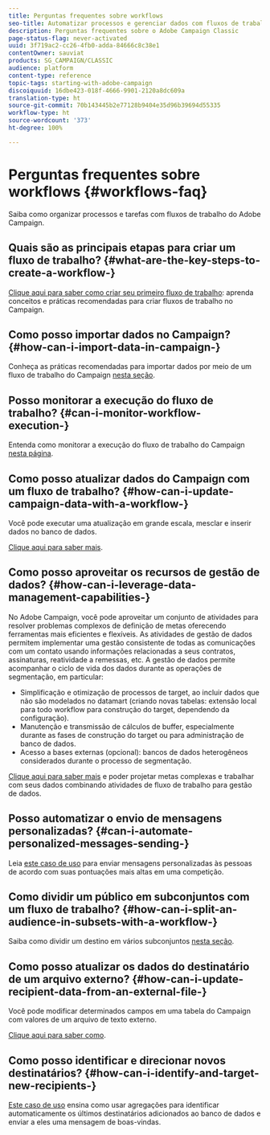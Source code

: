 ```yaml
---
title: Perguntas frequentes sobre workflows
seo-title: Automatizar processos e gerenciar dados com fluxos de trabalho
description: Perguntas frequentes sobre o Adobe Campaign Classic
page-status-flag: never-activated
uuid: 3f719ac2-cc26-4fb0-adda-84666c8c38e1
contentOwner: sauviat
products: SG_CAMPAIGN/CLASSIC
audience: platform
content-type: reference
topic-tags: starting-with-adobe-campaign
discoiquuid: 16dbe423-018f-4666-9901-2120a8dc609a
translation-type: ht
source-git-commit: 70b143445b2e77128b9404e35d96b39694d55335
workflow-type: ht
source-wordcount: '373'
ht-degree: 100%

---
```



# Perguntas frequentes sobre workflows {#workflows-faq}

Saiba como organizar processos e tarefas com fluxos de trabalho do Adobe Campaign.

## Quais são as principais etapas para criar um fluxo de trabalho? {#what-are-the-key-steps-to-create-a-workflow-}

[Clique aqui para saber como criar seu primeiro fluxo de trabalho](../../workflow/using/building-a-workflow.md): aprenda conceitos e práticas recomendadas para criar fluxos de trabalho no Campaign.

## Como posso importar dados no Campaign? {#how-can-i-import-data-in-campaign-}

Conheça as práticas recomendadas para importar dados por meio de um fluxo de trabalho do Campaign [nesta seção](../../workflow/using/importing-data.md).

## Posso monitorar a execução do fluxo de trabalho? {#can-i-monitor-workflow-execution-}

Entenda como monitorar a execução do fluxo de trabalho do Campaign [nesta página](../../workflow/using/starting-a-workflow.md).

## Como posso atualizar dados do Campaign com um fluxo de trabalho? {#how-can-i-update-campaign-data-with-a-workflow-}

Você pode executar uma atualização em grande escala, mesclar e inserir dados no banco de dados.

[Clique aqui para saber mais](../../workflow/using/update-data.md).

## Como posso aproveitar os recursos de gestão de dados? {#how-can-i-leverage-data-management-capabilities-}

No Adobe Campaign, você pode aproveitar um conjunto de atividades para resolver problemas complexos de definição de metas oferecendo ferramentas mais eficientes e flexíveis. As atividades de gestão de dados permitem implementar uma gestão consistente de todas as comunicações com um contato usando informações relacionadas a seus contratos, assinaturas, reatividade a remessas, etc. A gestão de dados permite acompanhar o ciclo de vida dos dados durante as operações de segmentação, em particular:

* Simplificação e otimização de processos de target, ao incluir dados que não são modelados no datamart (criando novas tabelas: extensão local para todo workflow para construção do target, dependendo da configuração).
* Manutenção e transmissão de cálculos de buffer, especialmente durante as fases de construção do target ou para administração de banco de dados.
* Acesso a bases externas (opcional): bancos de dados heterogêneos considerados durante o processo de segmentação.

[Clique aqui para saber mais](../../workflow/using/targeting-data.md#data-management) e poder projetar metas complexas e trabalhar com seus dados combinando atividades de fluxo de trabalho para gestão de dados.

## Posso automatizar o envio de mensagens personalizadas? {#can-i-automate-personalized-messages-sending-}

Leia [este caso de uso](../../workflow/using/enriching-data.md) para enviar mensagens personalizadas às pessoas de acordo com suas pontuações mais altas em uma competição.

## Como dividir um público em subconjuntos com um fluxo de trabalho? {#how-can-i-split-an-audience-in-subsets-with-a-workflow-}

Saiba como dividir um destino em vários subconjuntos [nesta seção](../../workflow/using/split.md).

## Como posso atualizar os dados do destinatário de um arquivo externo? {#how-can-i-update-recipient-data-from-an-external-file-}

Você pode modificar determinados campos em uma tabela do Campaign com valores de um arquivo de texto externo.

[Clique aqui para saber como](../../platform/using/importing-data.md#example--enrich-the-values-with-those-of-an-external-file).

## Como posso identificar e direcionar novos destinatários? {#how-can-i-identify-and-target-new-recipients-}

[Este caso de uso](../../workflow/using/using-aggregates.md) ensina como usar agregações para identificar automaticamente os últimos destinatários adicionados ao banco de dados e enviar a eles uma mensagem de boas-vindas.

